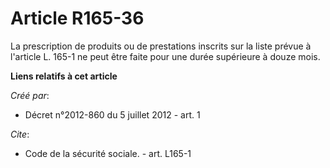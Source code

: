 # Article R165-36

La prescription de produits ou de prestations inscrits sur la liste prévue à l'article L. 165-1 ne peut être faite pour une
durée supérieure à douze mois.

**Liens relatifs à cet article**

_Créé par_:

  - Décret n°2012-860 du 5 juillet 2012 - art. 1

_Cite_:

  - Code de la sécurité sociale. - art. L165-1
